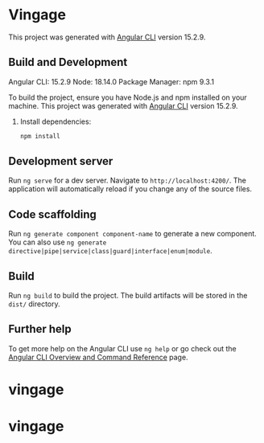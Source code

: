 # Vingage

This project was generated with [Angular CLI](https://github.com/angular/angular-cli) version 15.2.9.

## Build and Development

Angular CLI: 15.2.9
Node: 18.14.0
Package Manager: npm 9.3.1

To build the project, ensure you have Node.js and npm installed on your machine. This project was generated with [Angular CLI](https://github.com/angular/angular-cli) version 15.2.9.

1. Install dependencies:
   ```bash
   npm install

## Development server

Run `ng serve` for a dev server. Navigate to `http://localhost:4200/`. The application will automatically reload if you change any of the source files.

## Code scaffolding

Run `ng generate component component-name` to generate a new component. You can also use `ng generate directive|pipe|service|class|guard|interface|enum|module`.

## Build

Run `ng build` to build the project. The build artifacts will be stored in the `dist/` directory.

## Further help

To get more help on the Angular CLI use `ng help` or go check out the [Angular CLI Overview and Command Reference](https://angular.io/cli) page.
# vingage
# vingage
